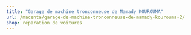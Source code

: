 ```yaml
---
title: "Garage de machine tronçonneuse de Mamady KOUROUMA"
url: /macenta/garage-de-machine-tronconneuse-de-mamady-kourouma-2/
shop: réparation de voitures
---
```

